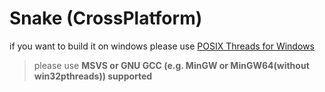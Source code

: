 # Snake (CrossPlatform)

if you want to build it on windows please use [POSIX Threads for Windows](https://sourceforge.net/projects/pthreads4w/)
> please use **MSVS or GNU GCC (e.g. MinGW or MinGW64(without win32pthreads)) supported**
